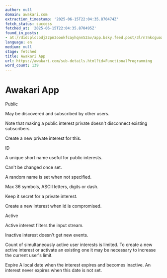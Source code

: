 ```yaml
---
author: null
domain: awakari.com
extraction_timestamp: '2025-06-15T22:04:35.870474Z'
fetch_status: success
fetched_at: '2025-06-15T22:04:35.870495Z'
found_in_posts:
- at://did:plc:odj22pn3oookfcayhqnn52av/app.bsky.feed.post/3lrn7nkcguoa2
language: en
medium: null
stage: fetched
title: Awakari App
url: https://awakari.com/sub-details.html?id=FunctionalProgramming
word_count: 139
---
```


# Awakari App

Public

May be discovered and subscribed by other users.

Note that making a public interest private doesn't disconnect existing subscribers.

Create a new private interest for this.

ID

A unique short name useful for public interests.

Can't be changed once set.

A random name is set when not specified.

Max 36 symbols, ASCII letters, digits or dash.

Keep it secret for a private interest.

Create a new interest when id is compromised.

Active

Active interest filters the input stream.

Inactive interest doesn't get new events.

Count of simultaneously active user interests is limited. To create a new active interest or activate an existing one it may be necessary to increase the current user's limit.

Expire  A local date when the interest expires and becomes inactive. An interest never expires when this date is not set.
